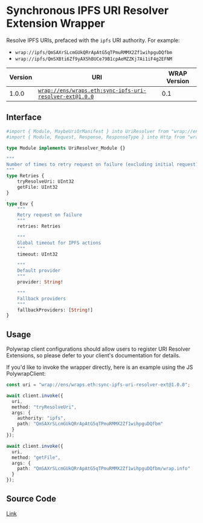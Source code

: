 # Synchronous IPFS URI Resolver Extension Wrapper
Resolve IPFS URIs, prefaced with the `ipfs` URI authority. For example:
- `wrap://ipfs/QmSAXrSLcmGUkQRrApAtG5qTPmuRMMX2Zf1wihpguDQfbm`
- `wrap://ipfs/QmSXBti6Zf9yAXShBUCe79B1cpAeMZZKj7Ai1iF4g2EFNM`

| Version | URI | WRAP Version |
|-|-|-|
| 1.0.0 | [`wrap://ens/wraps.eth:sync-ipfs-uri-resolver-ext@1.0.0`](https://wrappers.io/v/ens/wraps.eth:sync-ipfs-uri-resolver-ext@1.0.0) | 0.1 |

## Interface
```graphql
#import { Module, MaybeUriOrManifest } into UriResolver from "wrap://ens/wraps.eth:uri-resolver-ext@1.1.0"
#import { Module, Request, Response, ResponseType } into Http from "wrap://ens/wraps.eth:http@1.1.0"

type Module implements UriResolver_Module {}

"""
Number of times to retry request on failure (excluding initial request)
"""
type Retries {
    tryResolveUri: UInt32
    getFile: UInt32
}

type Env {
    """
    Retry request on failure
    """
    retries: Retries

    """
    Global timeout for IPFS actions
    """
    timeout: UInt32

    """
    Default provider
    """
    provider: String!

    """
    Fallback providers
    """
    fallbackProviders: [String!]
}
```

## Usage
Polywrap client configurations should allow users to register URI Resolver Extensions, so please defer to your client's documentation for details.

If you'd like to invoke the wrapper directly, here is an example using the JS PolywrapClient:
```typescript
const uri = "wrap://ens/wraps.eth:sync-ipfs-uri-resolver-ext@1.0.0";

await client.invoke({
  uri,
  method: "tryResolveUri",
  args: {
    authority: "ipfs",
    path: "QmSAXrSLcmGUkQRrApAtG5qTPmuRMMX2Zf1wihpguDQfbm"
  }
});

await client.invoke({
  uri,
  method: "getFile",
  args: {
    path: "QmSAXrSLcmGUkQRrApAtG5qTPmuRMMX2Zf1wihpguDQfbm/wrap.info"
  }
});
```

## Source Code
[Link](https://github.com/polywrap/uri-resolver-extensions/tree/master/implementations/ipfs/sync-resolver)
